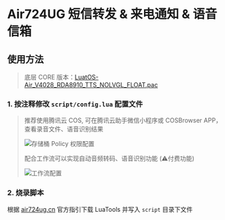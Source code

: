 # Air724UG 短信转发 & 来电通知 & 语音信箱

## 使用方法

> 底层 CORE 版本：[LuatOS-Air_V4028_RDA8910_TTS_NOLVGL_FLOAT.pac](https://doc.openluat.com/article/1334)

### 1. 按注释修改 `script/config.lua` 配置文件

> 推荐使用腾讯云 COS, 可在腾讯云助手微信小程序或 COSBrowser APP，查看录音文件、语音识别结果
>
> ![存储桶 Policy 权限配置](https://user-images.githubusercontent.com/20741439/232460879-1947e725-5791-4b9e-8cf5-f2d99fcfe77c.png)
>
> 配合工作流可以实现自动音频转码、语音识别功能 (⚠️付费功能)
>
> ![工作流配置](https://user-images.githubusercontent.com/20741439/204080463-061349fd-3b4e-4f36-be8c-b0ad0013a1df.png)

### 2. 烧录脚本

根据 [air724ug.cn](http://air724ug.cn) 官方指引下载 LuaTools 并写入 `script` 目录下文件
